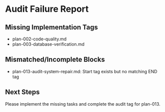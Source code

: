 # Audit Failure Report

## Missing Implementation Tags
- plan-002-code-quality.md
- plan-003-database-verification.md

## Mismatched/Incomplete Blocks
- plan-013-audit-system-repair.md: Start tag exists but no matching END tag

## Next Steps
Please implement the missing tasks and complete the audit tag for plan-013.